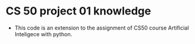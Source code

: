 # CS 50 project 01 knowledge
- This code is an extension to the assignment of CS50 course Artificial Inteligece with python.

